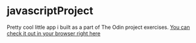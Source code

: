 # javascriptProject
Pretty cool little app i built as a part of The Odin project exercises.
[You can check it out in your browser right here](https://github.io/hakosl/javascriptProject)
